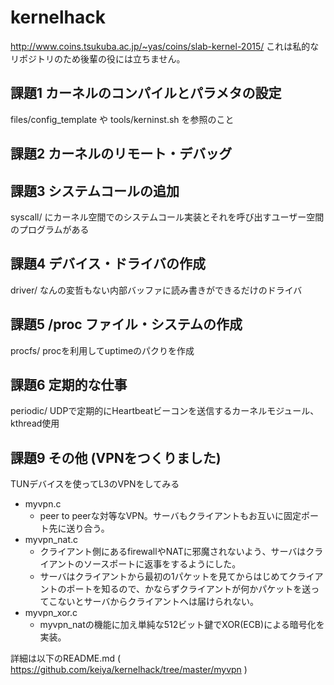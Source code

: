 # kernelhack
http://www.coins.tsukuba.ac.jp/~yas/coins/slab-kernel-2015/
これは私的なリポジトリのため後輩の役には立ちません。

## 課題1 カーネルのコンパイルとパラメタの設定
files/config\_template や tools/kerninst.sh を参照のこと
## 課題2 カーネルのリモート・デバッグ
## 課題3 システムコールの追加
syscall/ にカーネル空間でのシステムコール実装とそれを呼び出すユーザー空間のプログラムがある
## 課題4 デバイス・ドライバの作成
driver/
なんの変哲もない内部バッファに読み書きができるだけのドライバ
## 課題5 /proc ファイル・システムの作成
procfs/
procを利用してuptimeのパクりを作成
## 課題6 定期的な仕事
periodic/
UDPで定期的にHeartbeatビーコンを送信するカーネルモジュール、kthread使用
## 課題9 その他 (VPNをつくりました)
TUNデバイスを使ってL3のVPNをしてみる

* myvpn.c
  * peer to peerな対等なVPN。サーバもクライアントもお互いに固定ポート先に送り合う。
* myvpn\_nat.c
  * クライアント側にあるfirewallやNATに邪魔されないよう、サーバはクライアントのソースポートに返事をするようにした。
  * サーバはクライアントから最初の1パケットを見てからはじめてクライアントのポートを知るので、かならずクライアントが何かパケットを送ってこないとサーバからクライアントへは届けられない。
* myvpn\_xor.c
  * myvpn\_natの機能に加え単純な512ビット鍵でXOR(ECB)による暗号化を実装。

詳細は以下のREADME.md
( https://github.com/keiya/kernelhack/tree/master/myvpn )
